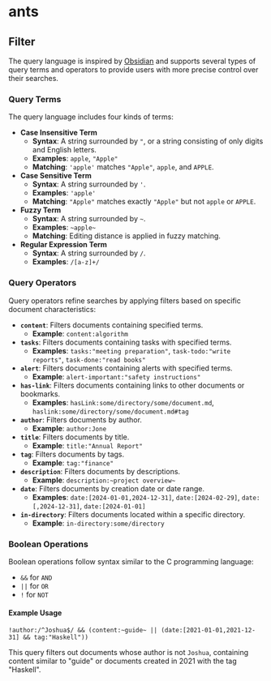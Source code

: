 # ants

## Filter

The query language is inspired by [Obsidian](https://help.obsidian.md/Plugins/Search) and supports several types of query terms and operators to provide users with more precise control over their searches.

### Query Terms

The query language includes four kinds of terms:

- **Case Insensitive Term**
  - **Syntax**: A string surrounded by `"`, or a string consisting of only digits and English letters.
  - **Examples**: `apple`, `"Apple"`
  - **Matching**: `'apple'` matches `"Apple"`, `apple`, and `APPLE`.
- **Case Sensitive Term**
  - **Syntax**: A string surrounded by `'`.
  - **Examples**: `'apple'`
  - **Matching**: `"Apple"` matches exactly `"Apple"` but not `apple` or `APPLE`.
- **Fuzzy Term**
  - **Syntax**: A string surrounded by `~`.
  - **Examples**: `~apple~`
  - **Matching**: Editing distance is applied in fuzzy matching.
- **Regular Expression Term**
  - **Syntax**: A string surrounded by `/`.
  - **Examples**: `/[a-z]+/`

### Query Operators

Query operators refine searches by applying filters based on specific document characteristics:

- **`content`**: Filters documents containing specified terms.
  - **Example**: `content:algorithm`
- **`tasks`**: Filters documents containing tasks with specified terms.
  - **Examples**: `tasks:"meeting preparation"`, `task-todo:"write reports"`, `task-done:"read books"`
- **`alert`**: Filters documents containing alerts with specified terms.
  - **Example**: `alert-important:"safety instructions"`
- **`has-link`**: Filters documents containing links to other documents or bookmarks.
  - **Examples**: `hasLink:some/directory/some/document.md`, `haslink:some/directory/some/document.md#tag`
- **`author`**: Filters documents by author.
  - **Example**: `author:Jone`
- **`title`**: Filters documents by title.
  - **Example**: `title:"Annual Report"`
- **`tag`**: Filters documents by tags.
  - **Example**: `tag:"finance"`
- **`description`**: Filters documents by descriptions.
  - **Example**: `description:~project overview~`
- **`date`**: Filters documents by creation date or date range.
  - **Examples**: `date:[2024-01-01,2024-12-31]`, `date:[2024-02-29]`, `date:[,2024-12-31]`, `date:[2024-01-01]`
- **`in-directory`**: Filters documents located within a specific directory.
  - **Example**: `in-directory:some/directory`

### Boolean Operations

Boolean operations follow syntax similar to the C programming language:
- `&&` for `AND`
- `||` for `OR`
- `!` for `NOT`

#### Example Usage
```
!author:/^Joshua$/ && (content:~guide~ || (date:[2021-01-01,2021-12-31] && tag:"Haskell"))
```
This query filters out documents whose author is not `Joshua`, containing content similar to "guide" or documents created in 2021 with the tag "Haskell".

